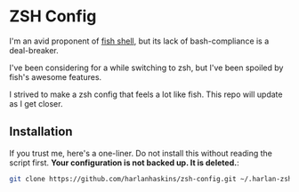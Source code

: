 # ZSH Config

I'm an avid proponent of [fish shell](http://fishshell.com), but its lack of
bash-compliance is a deal-breaker.

I've been considering for a while switching to zsh, but I've been spoiled by
fish's awesome features.

I strived to make a zsh config that feels a lot like fish. This repo will
update as I get closer.

## Installation

If you trust me, here's a one-liner. Do not install this without reading the
script first. **Your configuration is not backed up. It is deleted.**:
```bash
git clone https://github.com/harlanhaskins/zsh-config.git ~/.harlan-zsh-config; sh ~/.harlan-zsh-config/setup-zshrc.sh;
```
